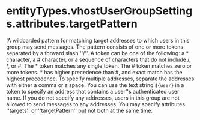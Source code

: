 # entityTypes.vhostUserGroupSettings.attributes.targetPattern

'A wildcarded pattern for matching target addresses to which users in this group may send messages. The pattern consists of one or more tokens separated by a forward slash ''/''. A token can be one of the following: a * character, a # character, or a sequence of characters that do not include /, *, or #.  The * token matches any single token.  The # token matches zero or more tokens. * has higher precedence than #, and exact match has the highest precedence. To specify multiple addresses, separate the addresses with either a comma or a space. You can use the text string `${user}` in a token to specify an address that contains a user''s authenticated user name. If you do not specify any addresses, users in this group are not allowed to send messages to any addresses. You may specify attributes ''targets'' or ''targetPattern'' but not both at the same time.'

